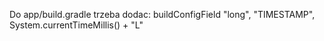 Do app/build.gradle trzeba dodac:
buildConfigField "long", "TIMESTAMP", System.currentTimeMillis() + "L"
